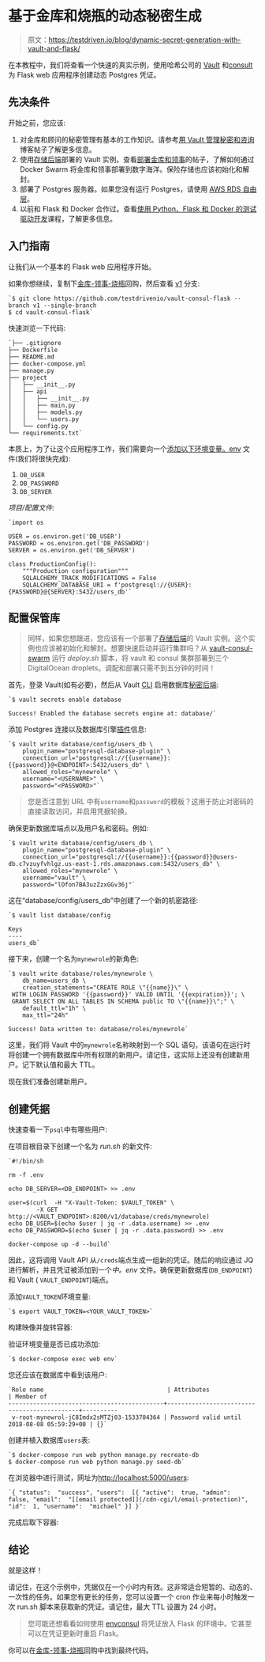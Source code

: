 # 基于金库和烧瓶的动态秘密生成

> 原文：<https://testdriven.io/blog/dynamic-secret-generation-with-vault-and-flask/>

在本教程中，我们将查看一个快速的真实示例，使用哈希公司的 [Vault](https://www.vaultproject.io/) 和[consult](https://www.consul.io/)为 Flask web 应用程序创建动态 Postgres 凭证。

## 先决条件

开始之前，您应该:

1.  对金库和顾问的秘密管理有基本的工作知识。请参考[用 Vault 管理秘密和咨询](/managing-secrets-with-vault-and-consul)博客帖子了解更多信息。
2.  使用[存储后端](https://www.vaultproject.io/docs/configuration/storage/index.html)部署的 Vault 实例。查看[部署金库和领事](/deploying-vault-and-consul)的帖子，了解如何通过 Docker Swarm 将金库和领事部署到数字海洋。保险存储也应该初始化和解封。
3.  部署了 Postgres 服务器。如果您没有运行 Postgres，请使用 [AWS RDS 自由层](https://aws.amazon.com/rds/free/)。
4.  以前和 Flask 和 Docker 合作过。查看[使用 Python、Flask 和 Docker 的测试驱动开发](/courses/tdd-flask/)课程，了解更多信息。

## 入门指南

让我们从一个基本的 Flask web 应用程序开始。

如果你想继续，复制下[金库-领事-烧瓶](https://github.com/testdrivenio/vault-consul-flask)回购，然后查看 [v1](https://github.com/testdrivenio/vault-consul-flask/tree/v1) 分支:

```
`$ git clone https://github.com/testdrivenio/vault-consul-flask --branch v1 --single-branch
$ cd vault-consul-flask` 
```

快速浏览一下代码:

```
`├── .gitignore
├── Dockerfile
├── README.md
├── docker-compose.yml
├── manage.py
├── project
│   ├── __init__.py
│   ├── api
│   │   ├── __init__.py
│   │   ├── main.py
│   │   ├── models.py
│   │   └── users.py
│   └── config.py
└── requirements.txt` 
```

本质上，为了让这个应用程序工作，我们需要向一个[添加以下环境变量。env](https://docs.docker.com/compose/environment-variables/#the-env-file) 文件(我们将很快完成):

1.  `DB_USER`
2.  `DB_PASSWORD`
3.  `DB_SERVER`

*项目/配置文件*:

```
`import os

USER = os.environ.get('DB_USER')
PASSWORD = os.environ.get('DB_PASSWORD')
SERVER = os.environ.get('DB_SERVER')

class ProductionConfig():
    """Production configuration"""
    SQLALCHEMY_TRACK_MODIFICATIONS = False
    SQLALCHEMY_DATABASE_URI = f'postgresql://{USER}:{PASSWORD}@{SERVER}:5432/users_db'` 
```

## 配置保管库

> 同样，如果您想跟进，您应该有一个部署了[存储后端](https://www.vaultproject.io/docs/configuration/storage/index.html)的 Vault 实例。这个实例也应该被初始化和解封。想要快速启动并运行集群吗？从 [vault-consul-swarm](https://github.com/testdrivenio/vault-consul-swarm) 运行 *deploy.sh* 脚本，将 vault 和 consul 集群部署到三个 DigitalOcean droplets。调配和部署只需不到五分钟的时间！

首先，登录 Vault(如有必要)，然后从 Vault [CLI](https://www.vaultproject.io/docs/commands/index.html) 启用数据库[秘密后端](https://www.vaultproject.io/docs/secrets/databases/index.html):

```
`$ vault secrets enable database

Success! Enabled the database secrets engine at: database/` 
```

添加 Postgres 连接以及数据库引擎[插件](https://www.vaultproject.io/docs/secrets/databases/postgresql.html)信息:

```
`$ vault write database/config/users_db \
    plugin_name="postgresql-database-plugin" \
    connection_url="postgresql://{{username}}:{{password}}@<ENDPOINT>:5432/users_db" \
    allowed_roles="mynewrole" \
    username="<USERNAME>" \
    password="<PASSWORD>"` 
```

> 您是否注意到 URL 中有`username`和`password`的模板？这用于防止对密码的直接读取访问，并启用凭据轮换。

确保更新数据库端点以及用户名和密码。例如:

```
`$ vault write database/config/users_db \
    plugin_name="postgresql-database-plugin" \
    connection_url="postgresql://{{username}}:{{password}}@users-db.c7vzuyfvhlgz.us-east-1.rds.amazonaws.com:5432/users_db" \
    allowed_roles="mynewrole" \
    username="vault" \
    password="lOfon7BA3uzZzxGGv36j"` 
```

这在“database/config/users_db”中创建了一个新的机密路径:

```
`$ vault list database/config

Keys
----
users_db` 
```

接下来，创建一个名为`mynewrole`的新角色:

```
`$ vault write database/roles/mynewrole \
    db_name=users_db \
    creation_statements="CREATE ROLE \"{{name}}\" \
 WITH LOGIN PASSWORD '{{password}}' VALID UNTIL '{{expiration}}'; \
 GRANT SELECT ON ALL TABLES IN SCHEMA public TO \"{{name}}\";" \
    default_ttl="1h" \
    max_ttl="24h"

Success! Data written to: database/roles/mynewrole` 
```

这里，我们将 Vault 中的`mynewrole`名称映射到一个 SQL 语句，该语句在运行时将创建一个拥有数据库中所有权限的新用户。请记住，这实际上还没有创建新用户。记下默认值和最大 TTL。

现在我们准备创建新用户。

## 创建凭据

快速查看一下`psql`中有哪些用户:

在项目根目录下创建一个名为 *run.sh* 的新文件:

```
`#!/bin/sh

rm -f .env

echo DB_SERVER=<DB_ENDPOINT> >> .env

user=$(curl  -H "X-Vault-Token: $VAULT_TOKEN" \
        -X GET http://<VAULT_ENDPOINT>:8200/v1/database/creds/mynewrole)
echo DB_USER=$(echo $user | jq -r .data.username) >> .env
echo DB_PASSWORD=$(echo $user | jq -r .data.password) >> .env

docker-compose up -d --build` 
```

因此，这将调用 Vault API 从`/creds`端点生成一组新的凭证。随后的响应通过 JQ 进行解析，并且凭证被添加到一个*中。env* 文件。确保更新数据库(`DB_ENDPOINT`)和 Vault ( `VAULT_ENDPOINT`)端点。

添加`VAULT_TOKEN`环境变量:

```
`$ export VAULT_TOKEN=<YOUR_VAULT_TOKEN>` 
```

构建映像并旋转容器:

验证环境变量是否已成功添加:

```
`$ docker-compose exec web env` 
```

您还应该在数据库中看到该用户:

```
`Role name                                   | Attributes                                  | Member of
--------------------------------------------+---------------------------------------------+----------
 v-root-mynewrol-jC8Imdx2sMTZj03-1533704364 | Password valid until 2018-08-08 05:59:29+00 | {}` 
```

创建并植入数据库`users`表:

```
`$ docker-compose run web python manage.py recreate-db
$ docker-compose run web python manage.py seed-db` 
```

在浏览器中进行测试，网址为[http://localhost:5000/users](http://localhost:5000/users):

```
`{ "status":  "success", "users":  [{ "active":  true, "admin":  false, "email":  "[[email protected]](/cdn-cgi/l/email-protection)", "id":  1, "username":  "michael" }] }` 
```

完成后取下容器:

## 结论

就是这样！

请记住，在这个示例中，凭据仅在一个小时内有效。这非常适合短暂的、动态的、一次性的任务。如果您有更长的任务，您可以设置一个 cron 作业来每小时触发一次 run.sh 脚本来获取新的凭证。请记住，最大 TTL 设置为 24 小时。

> 您可能还想看看如何使用 [envconsul](https://github.com/hashicorp/envconsul) 将凭证放入 Flask 的环境中。它甚至可以在凭证更新时重启 Flask。

你可以在[金库-领事-烧瓶](https://github.com/testdrivenio/vault-consul-flask)回购中找到最终代码。